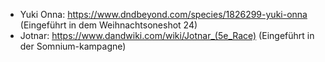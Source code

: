 - Yuki Onna: https://www.dndbeyond.com/species/1826299-yuki-onna (Eingeführt in dem Weihnachtsoneshot 24)
- Jotnar: https://www.dandwiki.com/wiki/Jotnar_(5e_Race) (Eingeführt in der Somnium-kampagne)